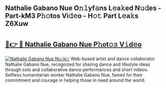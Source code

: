 ## Nathalie Gabano Nue O𝚗𝚕yf𝚊ns L𝚎a𝚔ed N𝚞𝚍es - Part-kM3 P𝚑𝚘tos Vi𝚍𝚎o - H𝚘𝚝 Part L𝚎a𝚔s Z6Xuw

# <h2><a href="http://kfagbs.oniu.top/?m=Nathalie+Gabano+Nue">🔗👉 🔴 Nathalie Gabano Nue P𝚑ot𝚘𝚜 V𝚒d𝚎o</a></h2>

[![Nathalie Gabano Nue Nu𝚍e𝚜](https://i.imgur.com/0qMVB7G.gif)](http://kfagbs.oniu.top/?m=Nathalie+Gabano+Nue)
Web-based artist and dance collaborator Nathalie Gabano Nue, recognized for sharing dance and lifestyle ideas through solo and collaborative dance performances and short videos. Selfless humanitarian worker Nathalie Gabano Nue, famed for their commitment and courage in helping those in need around the world.  
